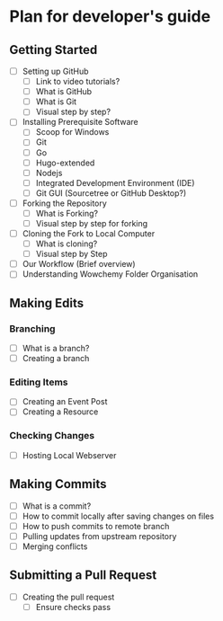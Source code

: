 # Plan for developer's guide

## Getting Started

- [ ] Setting up GitHub
  - [ ] Link to video tutorials?
  - [ ] What is GitHub
  - [ ] What is Git
  - [ ] Visual step by step?
- [ ] Installing Prerequisite Software
  - [ ] Scoop for Windows
  - [ ] Git
  - [ ] Go
  - [ ] Hugo-extended
  - [ ] Nodejs
  - [ ] Integrated Development Environment (IDE)
  - [ ] Git GUI (Sourcetree or GitHub Desktop?)
- [ ] Forking the Repository
  - [ ] What is Forking?
  - [ ] Visual step by step for forking
- [ ] Cloning the Fork to Local Computer
  - [ ] What is cloning?
  - [ ] Visual step by Step
- [ ] Our Workflow (Brief overview)
- [ ] Understanding Wowchemy Folder Organisation

## Making Edits

### Branching

- [ ] What is a branch?
- [ ] Creating a branch

### Editing Items

- [ ] Creating an Event Post
- [ ] Creating a Resource

### Checking Changes

- [ ] Hosting Local Webserver

## Making Commits

- [ ] What is a commit?
- [ ] How to commit locally after saving changes on files
- [ ] How to push commits to remote branch
- [ ] Pulling updates from upstream repository
- [ ] Merging conflicts

## Submitting a Pull Request

- [ ] Creating the pull request
  - [ ] Ensure checks pass
